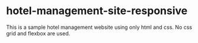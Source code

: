 # hotel-management-site-responsive
This is a sample hotel management website using only html and css.
No css grid and flexbox are used.
